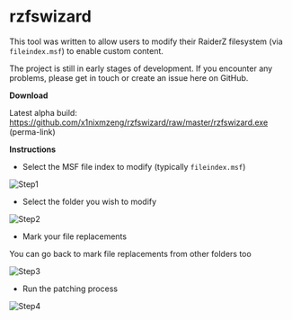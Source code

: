 ﻿rzfswizard
==========

This tool was written to allow users to modify their RaiderZ filesystem (via `fileindex.msf`) to enable custom content.

The project is still in early stages of development. If you encounter any problems, please get in touch or create an issue here on GitHub.

**Download**

Latest alpha build: https://github.com/x1nixmzeng/rzfswizard/raw/master/rzfswizard.exe (perma-link)


**Instructions**

 - Select the MSF file index to modify (typically `fileindex.msf`)

![Step1](https://github.com/x1nixmzeng/rzfswizard/raw/master/docs/tab1.png)

 - Select the folder you wish to modify

![Step2](https://github.com/x1nixmzeng/rzfswizard/raw/master/docs/tab2.png)

 - Mark your file replacements

You can go back to mark file replacements from other folders too

![Step3](https://github.com/x1nixmzeng/rzfswizard/raw/master/docs/tab3.png)

 - Run the patching process

![Step4](https://github.com/x1nixmzeng/rzfswizard/raw/master/docs/tab4.png)

